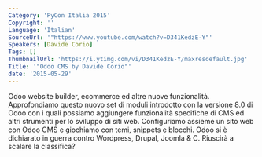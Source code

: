 ```yaml
---
Category: 'PyCon Italia 2015'
Copyright: ''
Language: 'Italian'
SourceUrl: '"https://www.youtube.com/watch?v=D341KedzE-Y"'
Speakers: [Davide Corio]
Tags: []
ThumbnailUrl: 'https://i.ytimg.com/vi/D341KedzE-Y/maxresdefault.jpg'
Title: '"Odoo CMS by Davide Corio"'
date: '2015-05-29'
---
```

Odoo website builder, ecommerce ed altre nuove funzionalità.
Approfondiamo questo nuovo set di moduli introdotto con la versione 8.0 di Odoo con i quali possiamo aggiungere funzionalità specifiche di CMS ed altri strumenti per lo sviluppo di siti web.
Configuriamo assieme un sito web con Odoo CMS e giochiamo con temi, snippets e blocchi.
Odoo si è dichiarato in guerra contro Wordpress, Drupal, Joomla & C.
Riuscirà a scalare la classifica?
